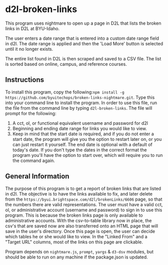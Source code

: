 # d2l-broken-links
This program uses nightmare to open up a page in D2L that lists the broken links in D2L at BYU-Idaho. 

The user enters a date range that is entered into a custom date range field in d2l. The date range is applied and then the 'Load More' button is selected until it no longer exists.

The entire list found in D2L is then scraped and saved to a CSV file. The list is sorted based on online, campus, and reference courses.
## Instructions
To install this program, copy the following:`npm install -g https://github.com/byuitechops/broken-links-nightmare.git`. Type this into your command line to install the program. 
In order to use this file, run the file from the command line by typing `d2l-broken-links`. The file will prompt for the following:
1. A cct, ol, or functional equivalent username and password for d2l
2. Beginning and ending date range for links you would like to view.
3. Keep in mind that the start date is required, and if you do not enter a start date, the program will give you the option to restart later on, or you can just restart it yourself. The end date is  optional with a default of today's date. If you don't type the dates in the correct format the program you'll have the option to start over, which will require you to run the command again.

## General Information
The purpose of this program is to get a report of broken links that are listed in d2l. The objective is to have the links available to fix, and later delete from the `https://byui.brightspace.com/d2l/brokenLinks/6606` page, so that the numbers there are valid representations.
The user must have a valid cct, ol, or administrative account (username and password) to sign in to use this program. This is because the broken links page is only available to administrative accounts.
With the csv-to-table library now in place, the csv's that are saved now are also transferred onto an HTML page that will save in the user's directory. Once this page is open, the user can decide which tables he or she would like to view. In the "Linked From" and a "Target URL" columns, most of the links on this page are clickable.

Program depends on `nightmare.js`, `prompt`, `yargs` & `d3-dsv` modules, but should be able to run on any machine if the package.json is updated.
